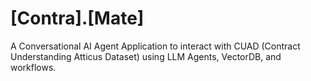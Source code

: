 # [Contra].[Mate]
A Conversational AI Agent Application to interact with CUAD (Contract Understanding Atticus Dataset) using LLM Agents, VectorDB, and workflows.